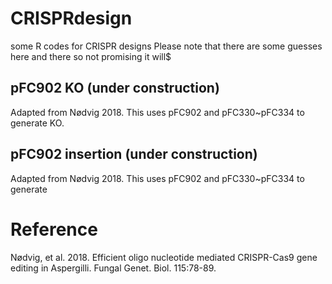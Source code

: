 # CRISPRdesign
some R codes for CRISPR designs
Please note that there are some guesses here and there so not promising it will$

## pFC902 KO (under construction)
Adapted from Nødvig 2018.
This uses pFC902 and pFC330~pFC334 to generate KO.

## pFC902 insertion (under construction)
Adapted from Nødvig 2018.
This uses pFC902 and pFC330~pFC334 to generate



# Reference
Nødvig, et al. 2018. Efficient oligo nucleotide mediated CRISPR-Cas9 gene editing in Aspergilli.  Fungal Genet. Biol. 115:78-89.
